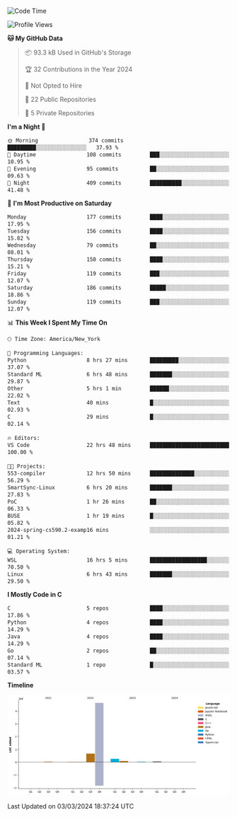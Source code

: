 <!--START_SECTION:waka-->
![Code Time](http://img.shields.io/badge/Code%20Time-102%20hrs%2022%20mins-blue)

![Profile Views](http://img.shields.io/badge/Profile%20Views-24-blue)

**🐱 My GitHub Data** 

> 📦 93.3 kB Used in GitHub's Storage 
 > 
> 🏆 32 Contributions in the Year 2024
 > 
> 🚫 Not Opted to Hire
 > 
> 📜 22 Public Repositories 
 > 
> 🔑 5 Private Repositories 
 > 
**I'm a Night 🦉** 

```text
🌞 Morning                374 commits         █████████░░░░░░░░░░░░░░░░   37.93 % 
🌆 Daytime                108 commits         ███░░░░░░░░░░░░░░░░░░░░░░   10.95 % 
🌃 Evening                95 commits          ██░░░░░░░░░░░░░░░░░░░░░░░   09.63 % 
🌙 Night                  409 commits         ██████████░░░░░░░░░░░░░░░   41.48 % 
```
📅 **I'm Most Productive on Saturday** 

```text
Monday                   177 commits         ████░░░░░░░░░░░░░░░░░░░░░   17.95 % 
Tuesday                  156 commits         ████░░░░░░░░░░░░░░░░░░░░░   15.82 % 
Wednesday                79 commits          ██░░░░░░░░░░░░░░░░░░░░░░░   08.01 % 
Thursday                 150 commits         ████░░░░░░░░░░░░░░░░░░░░░   15.21 % 
Friday                   119 commits         ███░░░░░░░░░░░░░░░░░░░░░░   12.07 % 
Saturday                 186 commits         █████░░░░░░░░░░░░░░░░░░░░   18.86 % 
Sunday                   119 commits         ███░░░░░░░░░░░░░░░░░░░░░░   12.07 % 
```


📊 **This Week I Spent My Time On** 

```text
🕑︎ Time Zone: America/New_York

💬 Programming Languages: 
Python                   8 hrs 27 mins       █████████░░░░░░░░░░░░░░░░   37.07 % 
Standard ML              6 hrs 48 mins       ███████░░░░░░░░░░░░░░░░░░   29.87 % 
Other                    5 hrs 1 min         ██████░░░░░░░░░░░░░░░░░░░   22.02 % 
Text                     40 mins             █░░░░░░░░░░░░░░░░░░░░░░░░   02.93 % 
C                        29 mins             █░░░░░░░░░░░░░░░░░░░░░░░░   02.14 % 

🔥 Editors: 
VS Code                  22 hrs 48 mins      █████████████████████████   100.00 % 

🐱‍💻 Projects: 
553-compiler             12 hrs 50 mins      ██████████████░░░░░░░░░░░   56.29 % 
SmartSync-Linux          6 hrs 20 mins       ███████░░░░░░░░░░░░░░░░░░   27.83 % 
PoC                      1 hr 26 mins        ██░░░░░░░░░░░░░░░░░░░░░░░   06.33 % 
BUSE                     1 hr 19 mins        █░░░░░░░░░░░░░░░░░░░░░░░░   05.82 % 
2024-spring-cs590.2-examp16 mins             ░░░░░░░░░░░░░░░░░░░░░░░░░   01.21 % 

💻 Operating System: 
WSL                      16 hrs 5 mins       ██████████████████░░░░░░░   70.50 % 
Linux                    6 hrs 43 mins       ███████░░░░░░░░░░░░░░░░░░   29.50 % 
```

**I Mostly Code in C** 

```text
C                        5 repos             ████░░░░░░░░░░░░░░░░░░░░░   17.86 % 
Python                   4 repos             ████░░░░░░░░░░░░░░░░░░░░░   14.29 % 
Java                     4 repos             ████░░░░░░░░░░░░░░░░░░░░░   14.29 % 
Go                       2 repos             ██░░░░░░░░░░░░░░░░░░░░░░░   07.14 % 
Standard ML              1 repo              █░░░░░░░░░░░░░░░░░░░░░░░░   03.57 % 
```



**Timeline**

![Lines of Code chart](https://raw.githubusercontent.com/fqzz2000/fqzz2000/main/assets/bar_graph.png)


 Last Updated on 03/03/2024 18:37:24 UTC
<!--END_SECTION:waka-->
